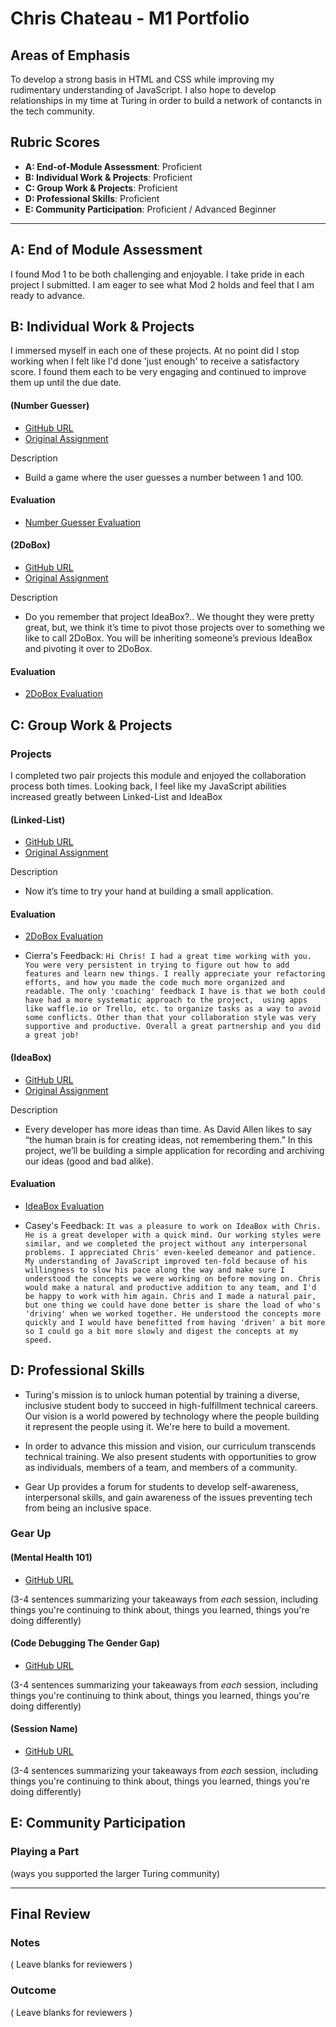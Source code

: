 # Chris Chateau - M1 Portfolio

## Areas of Emphasis

To develop a strong basis in HTML and CSS while improving my rudimentary understanding of JavaScript. I also hope to develop relationships in my time at Turing in order to build a network of contancts in the tech community.

## Rubric Scores

* **A: End-of-Module Assessment**: Proficient
* **B: Individual Work & Projects**: Proficient
* **C: Group Work & Projects**: Proficient
* **D: Professional Skills**: Proficient
* **E: Community Participation**: Proficient / Advanced Beginner

-----------------------

## A: End of Module Assessment

I found Mod 1 to be both challenging and enjoyable. I take pride in each project I submitted. I am eager to see what Mod 2 holds and feel that I am ready to advance.

## B: Individual Work & Projects

I immersed myself in each one of these projects. At no point did I stop working when I felt like I'd done 'just enough' to receive a satisfactory score. I found them each to be very engaging and continued to improve them up until the due date.

#### (Number Guesser)

* [GitHub URL](https://github.com/christopherchateau/Number-Guesser)
* [Original Assignment](http://frontend.turing.io/projects/number-guesser.html)

Description
* Build a game where the user guesses a number between 1 and 100.

#### Evaluation

* [Number Guesser Evaluation](https://github.com/turingschool/front-end-submissions-public/blob/master/1806/mod-1/number-guesser/chris-chateau.md)

#### (2DoBox)

* [GitHub URL](https://github.com/christopherchateau/2DoBox-Pivot)
* [Original Assignment](http://frontend.turing.io/projects/2DoBox-Pivot-Mod1.html)

Description
* Do you remember that project IdeaBox?.. We thought they were pretty great, but, we think it’s time to pivot those projects over to something we like to call 2DoBox. You will be inheriting someone’s previous IdeaBox and pivoting it over to 2DoBox.

#### Evaluation

* [2DoBox Evaluation](https://github.com/turingschool/front-end-submissions-public/blob/master/1806/mod-1/number-guesser/chris-chateau.md)

## C: Group Work & Projects

### Projects

I completed two pair projects this module and enjoyed the collaboration process both times. Looking back, I feel like my JavaScript abilities increased greatly between Linked-List and IdeaBox

#### (Linked-List)

* [GitHub URL](https://github.com/christopherchateau/linked-list)
* [Original Assignment](http://frontend.turing.io/projects/linked-list.html)

Description
* Now it’s time to try your hand at building a small application.

#### Evaluation

* [2DoBox Evaluation](https://github.com/turingschool/front-end-submissions-public/blob/master/1806/mod-1/number-guesser/chris-chateau.md)

* Cierra's Feedback: ```Hi Chris! I had a great time working with you. You were very persistent in trying to figure out how to add features and learn new things. I really appreciate your refactoring efforts, and how you made the code much more organized and readable. The only 'coaching' feedback I have is that we both could have had a more systematic approach to the project,  using apps like waffle.io or Trello, etc. to organize tasks as a way to avoid some conflicts. Other than that your collaboration style was very supportive and productive. Overall a great partnership and you did a great job!```

#### (IdeaBox)

* [GitHub URL](https://github.com/christopherchateau/ideabox)
* [Original Assignment](http://frontend.turing.io/projects/ideabox.html)

Description
* Every developer has more ideas than time. As David Allen likes to say “the human brain is for creating ideas, not remembering them.” In this project, we’ll be building a simple application for recording and archiving our ideas (good and bad alike).

#### Evaluation

* [IdeaBox Evaluation](https://github.com/turingschool/front-end-submissions-public/blob/master/1806/mod-1/idea-box/casey-chris.md)

* Casey's Feedback: ```It was a pleasure to work on IdeaBox with Chris. He is a great developer with a quick mind. Our working styles were similar, and we completed the project without any interpersonal problems. I appreciated Chris' even-keeled demeanor and patience. My understanding of JavaScript improved ten-fold because of his willingness to slow his pace along the way and make sure I understood the concepts we were working on before moving on. Chris would make a natural and productive addition to any team, and I'd be happy to work with him again. Chris and I made a natural pair, but one thing we could have done better is share the load of who's 'driving' when we worked together. He understood the concepts more quickly and I would have benefitted from having 'driven' a bit more so I could go a bit more slowly and digest the concepts at my speed.```

## D: Professional Skills

 * Turing's mission is to unlock human potential by training a diverse, inclusive student body to succeed in high-fulfillment technical careers. Our vision is a world powered by technology where the people building it represent the people using it. We're here to build a movement.

 * In order to advance this mission and vision, our curriculum transcends technical training. We also present students with opportunities to grow as individuals, members of a team, and members of a community.

 * Gear Up provides a forum for students to develop self-awareness, interpersonal skills, and gain awareness of the issues preventing tech from being an inclusive space.

### Gear Up
#### (Mental Health 101)

* [GitHub URL]()

(3-4 sentences summarizing your takeaways from _each_ session, including things you're continuing to think about, things you learned, things you're doing differently)

#### (Code Debugging The Gender Gap)

* [GitHub URL]()

(3-4 sentences summarizing your takeaways from _each_ session, including things you're continuing to think about, things you learned, things you're doing differently)

#### (Session Name)

* [GitHub URL]()

(3-4 sentences summarizing your takeaways from _each_ session, including things you're continuing to think about, things you learned, things you're doing differently)

## E: Community Participation

### Playing a Part

(ways you supported the larger Turing community)

------------------

## Final Review

### Notes

( Leave blanks for reviewers )

### Outcome

( Leave blanks for reviewers )
